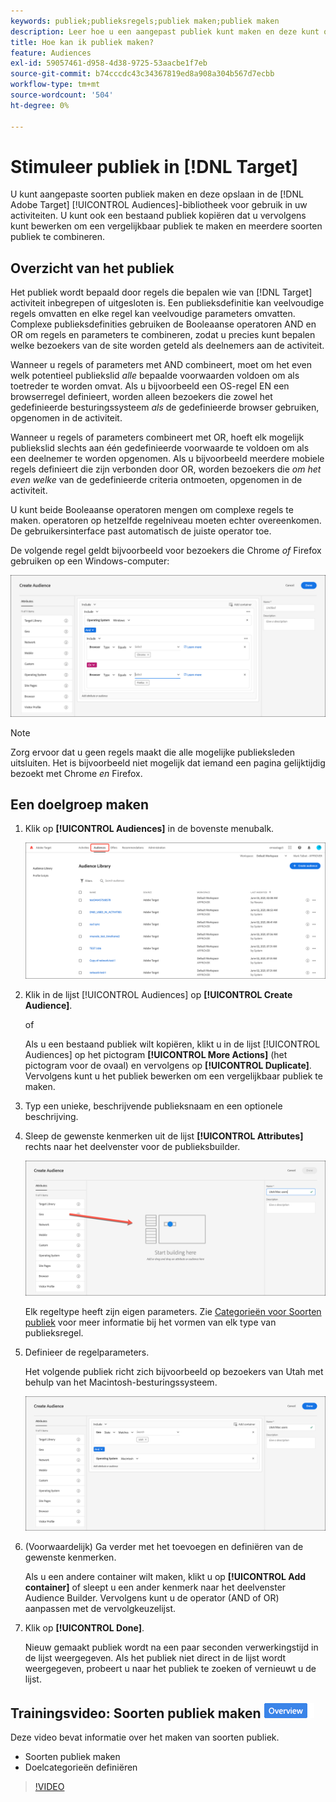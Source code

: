 ```yaml
---
keywords: publiek;publieksregels;publiek maken;publiek maken
description: Leer hoe u een aangepast publiek kunt maken en deze kunt opslaan in de  [!DNL Adobe Target] [!UICONTROL Audiences] bibliotheek voor gebruik in activiteiten.
title: Hoe kan ik publiek maken?
feature: Audiences
exl-id: 59057461-d958-4d38-9725-53aacbe1f7eb
source-git-commit: b74cccdc43c34367819ed8a908a304b567d7ecbb
workflow-type: tm+mt
source-wordcount: '504'
ht-degree: 0%

---
```


# Stimuleer publiek in [!DNL Target]

U kunt aangepaste soorten publiek maken en deze opslaan in de [!DNL Adobe Target] [!UICONTROL Audiences]-bibliotheek voor gebruik in uw activiteiten. U kunt ook een bestaand publiek kopiëren dat u vervolgens kunt bewerken om een vergelijkbaar publiek te maken en meerdere soorten publiek te combineren.

## Overzicht van het publiek

Het publiek wordt bepaald door regels die bepalen wie van [!DNL Target] activiteit inbegrepen of uitgesloten is. Een publieksdefinitie kan veelvoudige regels omvatten en elke regel kan veelvoudige parameters omvatten. Complexe publieksdefinities gebruiken de Booleaanse operatoren AND en OR om regels en parameters te combineren, zodat u precies kunt bepalen welke bezoekers van de site worden geteld als deelnemers aan de activiteit.

Wanneer u regels of parameters met AND combineert, moet om het even welk potentieel publiekslid *alle* bepaalde voorwaarden voldoen om als toetreder te worden omvat. Als u bijvoorbeeld een OS-regel EN een browserregel definieert, worden alleen bezoekers die zowel het gedefinieerde besturingssysteem *als* de gedefinieerde browser gebruiken, opgenomen in de activiteit.

Wanneer u regels of parameters combineert met OR, hoeft elk mogelijk publiekslid slechts aan één gedefinieerde voorwaarde te voldoen om als een deelnemer te worden opgenomen. Als u bijvoorbeeld meerdere mobiele regels definieert die zijn verbonden door OR, worden bezoekers die *om het even welke* van de gedefinieerde criteria ontmoeten, opgenomen in de activiteit.

U kunt beide Booleaanse operatoren mengen om complexe regels te maken. operatoren op hetzelfde regelniveau moeten echter overeenkomen. De gebruikersinterface past automatisch de juiste operator toe.

De volgende regel geldt bijvoorbeeld voor bezoekers die Chrome *of* Firefox gebruiken op een Windows-computer:

![publiek maken](assets/audience_create.png)

>[!NOTE]
>
>Zorg ervoor dat u geen regels maakt die alle mogelijke publieksleden uitsluiten. Het is bijvoorbeeld niet mogelijk dat iemand een pagina gelijktijdig bezoekt met Chrome *en* Firefox.

## Een doelgroep maken

1. Klik op **[!UICONTROL Audiences]** in de bovenste menubalk.

   ![](assets/audiences_list.png)

1. Klik in de lijst [!UICONTROL Audiences] op **[!UICONTROL Create Audience]**.

   of

   Als u een bestaand publiek wilt kopiëren, klikt u in de lijst [!UICONTROL Audiences] op het pictogram **[!UICONTROL More Actions]** (het pictogram voor de ovaal) en vervolgens op **[!UICONTROL Duplicate]**. Vervolgens kunt u het publiek bewerken om een vergelijkbaar publiek te maken.

1. Typ een unieke, beschrijvende publieksnaam en een optionele beschrijving.
1. Sleep de gewenste kenmerken uit de lijst **[!UICONTROL Attributes]** rechts naar het deelvenster voor de publieksbuilder.

   ![Kenmerken voor slepen en neerzetten](assets/drag-attribute.png)

   Elk regeltype heeft zijn eigen parameters. Zie [Categorieën voor Soorten publiek](/help/c-target/c-audiences/c-target-rules/target-rules.md#concept_E3A77E42F1644503A829B5107B20880D) voor meer informatie bij het vormen van elk type van publieksregel.

1. Definieer de regelparameters.

   Het volgende publiek richt zich bijvoorbeeld op bezoekers van Utah met behulp van het Macintosh-besturingssysteem.

   ![Utah-/Macintosh-publiek](assets/adience-builder.png)

1. (Voorwaardelijk) Ga verder met het toevoegen en definiëren van de gewenste kenmerken.

   Als u een andere container wilt maken, klikt u op **[!UICONTROL Add container]** of sleept u een ander kenmerk naar het deelvenster Audience Builder. Vervolgens kunt u de operator (AND of OR) aanpassen met de vervolgkeuzelijst.

1. Klik op **[!UICONTROL Done]**.

   Nieuw gemaakt publiek wordt na een paar seconden verwerkingstijd in de lijst weergegeven. Als het publiek niet direct in de lijst wordt weergegeven, probeert u naar het publiek te zoeken of vernieuwt u de lijst.

## Trainingsvideo: Soorten publiek maken ![Overzichtsbadge](/help/assets/overview.png)

Deze video bevat informatie over het maken van soorten publiek.

* Soorten publiek maken
* Doelcategorieën definiëren

>[!VIDEO](https://video.tv.adobe.com/v/17392)
